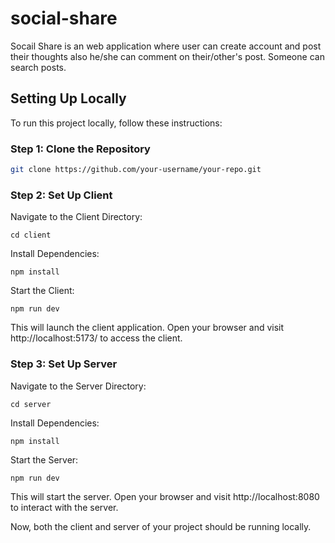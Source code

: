 # social-share

Socail Share is an web application where user can create account and post their thoughts also he/she can comment on their/other's post. Someone can search posts.

## Setting Up Locally

To run this project locally, follow these instructions:

### Step 1: Clone the Repository

```bash
git clone https://github.com/your-username/your-repo.git
```  


### Step 2: Set Up Client
Navigate to the Client Directory:
```
cd client
```
Install Dependencies:
```
npm install
```
Start the Client:
```
npm run dev
```
This will launch the client application. Open your browser and visit http://localhost:5173/ to access the client.  


### Step 3: Set Up Server
Navigate to the Server Directory:

```
cd server
```
Install Dependencies:

```
npm install
```
Start the Server:

```
npm run dev
```
This will start the server. Open your browser and visit http://localhost:8080 to interact with the server.

Now, both the client and server of your project should be running locally.
